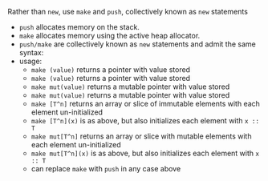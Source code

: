 Rather than `new`, use `make` and `push`, collectively known as `new` statements
- `push` allocates memory on the stack.
- `make` allocates memory using the active heap allocator.
- `push/make` are collectively known as `new` statements and admit the same syntax:
- usage:
    - `make (value)` returns a pointer with value stored
    - `make (value)` returns a pointer with value stored
    - `make mut(value)` returns a mutable pointer with value stored
    - `make mut(value)` returns a mutable pointer with value stored
    - `make [T^n]` returns an array or slice of immutable elements with each element un-initialized
    - `make [T^n](x)` is as above, but also initializes each element with `x :: T`
    - `make mut[T^n]` returns an array or slice with mutable elements with each element un-initialized
    - `make mut[T^n](x)` is as above, but also initializes each element with `x :: T`
    - can replace `make` with `push` in any case above
